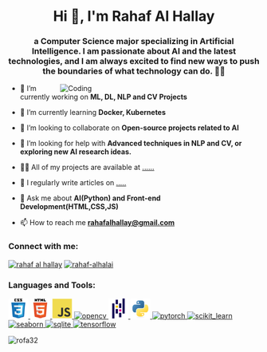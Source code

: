 <h1 align="center">Hi 👋, I'm Rahaf Al Hallay</h1>
<h3 align="center">a Computer Science major specializing in Artificial Intelligence. I am passionate about AI and the latest technologies, and I am always excited to find new ways to push the boundaries of what technology can do. 🚀🌟</h3>

<img align="right" alt="Coding" width="400" src="https://cdn.dribbble.com/users/236204/screenshots/4353062/media/11705dbe3d8bb0b292040f2fc1e32583.gif">

- 🔭 I’m currently working on **ML, DL, NLP and CV Projects**

- 🌱 I’m currently learning **Docker, Kubernetes**

- 👯 I’m looking to collaborate on **Open-source projects related to AI**

- 🤝 I’m looking for help with **Advanced techniques in NLP and CV, or exploring new AI research ideas.**

- 👨‍💻 All of my projects are available at [......](......)

- 📝 I regularly write articles on [.....](.....)

- 💬 Ask me about **AI(Python) and Front-end Development(HTML,CSS,JS)**

- 📫 How to reach me **rahafalhallay@gmail.com**

<h3 align="left">Connect with me:</h3>
<p align="left">
<a href="https://linkedin.com/in/rahaf al hallay" target="blank"><img align="center" src="https://raw.githubusercontent.com/rahuldkjain/github-profile-readme-generator/master/src/images/icons/Social/linked-in-alt.svg" alt="rahaf al hallay" height="30" width="40" /></a>
<a href="https://www.youtube.com/c/rahaf-alhalai" target="blank"><img align="center" src="https://raw.githubusercontent.com/rahuldkjain/github-profile-readme-generator/master/src/images/icons/Social/youtube.svg" alt="rahaf-alhalai" height="30" width="40" /></a>
</p>

<h3 align="left">Languages and Tools:</h3>
<p align="left"> <a href="https://www.w3schools.com/css/" target="_blank" rel="noreferrer"> <img src="https://raw.githubusercontent.com/devicons/devicon/master/icons/css3/css3-original-wordmark.svg" alt="css3" width="40" height="40"/> </a> <a href="https://www.w3.org/html/" target="_blank" rel="noreferrer"> <img src="https://raw.githubusercontent.com/devicons/devicon/master/icons/html5/html5-original-wordmark.svg" alt="html5" width="40" height="40"/> </a> <a href="https://developer.mozilla.org/en-US/docs/Web/JavaScript" target="_blank" rel="noreferrer"> <img src="https://raw.githubusercontent.com/devicons/devicon/master/icons/javascript/javascript-original.svg" alt="javascript" width="40" height="40"/> </a> <a href="https://opencv.org/" target="_blank" rel="noreferrer"> <img src="https://www.vectorlogo.zone/logos/opencv/opencv-icon.svg" alt="opencv" width="40" height="40"/> </a> <a href="https://pandas.pydata.org/" target="_blank" rel="noreferrer"> <img src="https://raw.githubusercontent.com/devicons/devicon/2ae2a900d2f041da66e950e4d48052658d850630/icons/pandas/pandas-original.svg" alt="pandas" width="40" height="40"/> </a> <a href="https://www.python.org" target="_blank" rel="noreferrer"> <img src="https://raw.githubusercontent.com/devicons/devicon/master/icons/python/python-original.svg" alt="python" width="40" height="40"/> </a> <a href="https://pytorch.org/" target="_blank" rel="noreferrer"> <img src="https://www.vectorlogo.zone/logos/pytorch/pytorch-icon.svg" alt="pytorch" width="40" height="40"/> </a> <a href="https://scikit-learn.org/" target="_blank" rel="noreferrer"> <img src="https://upload.wikimedia.org/wikipedia/commons/0/05/Scikit_learn_logo_small.svg" alt="scikit_learn" width="40" height="40"/> </a> <a href="https://seaborn.pydata.org/" target="_blank" rel="noreferrer"> <img src="https://seaborn.pydata.org/_images/logo-mark-lightbg.svg" alt="seaborn" width="40" height="40"/> </a> <a href="https://www.sqlite.org/" target="_blank" rel="noreferrer"> <img src="https://www.vectorlogo.zone/logos/sqlite/sqlite-icon.svg" alt="sqlite" width="40" height="40"/> </a> <a href="https://www.tensorflow.org" target="_blank" rel="noreferrer"> <img src="https://www.vectorlogo.zone/logos/tensorflow/tensorflow-icon.svg" alt="tensorflow" width="40" height="40"/> </a> </p>

<p><img align="center" src="https://github-readme-stats.vercel.app/api/top-langs?username=rofa32&show_icons=true&locale=en&layout=compact" alt="rofa32" /></p>
